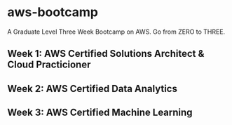 # aws-bootcamp
A Graduate Level Three Week Bootcamp on AWS. Go from ZERO to THREE.

## Week 1:  AWS Certified Solutions Architect & Cloud Practicioner

## Week 2:  AWS Certified Data Analytics

## Week 3:  AWS Certified Machine Learning
